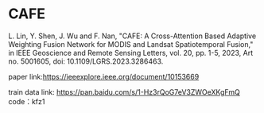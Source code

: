 # CAFE

L. Lin, Y. Shen, J. Wu and F. Nan, "CAFE: A Cross-Attention Based Adaptive Weighting Fusion Network for MODIS and Landsat Spatiotemporal Fusion," in IEEE Geoscience and Remote Sensing Letters, vol. 20, pp. 1-5, 2023, Art no. 5001605, doi: 10.1109/LGRS.2023.3286463.

paper link:https://ieeexplore.ieee.org/document/10153669

train data link: https://pan.baidu.com/s/1-Hz3rQoG7eV3ZWOeXKgFmQ code：kfz1 
